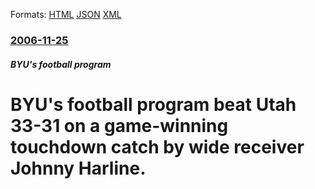 
Formats: [HTML](/news/2006/11/25/byu-s-football-program-beat-utah-33-31-on-a-game-winning-touchdown-catch-by-wide-receiver-johnny-harline.html)  [JSON](/news/2006/11/25/byu-s-football-program-beat-utah-33-31-on-a-game-winning-touchdown-catch-by-wide-receiver-johnny-harline.json)  [XML](/news/2006/11/25/byu-s-football-program-beat-utah-33-31-on-a-game-winning-touchdown-catch-by-wide-receiver-johnny-harline.xml)  

### [2006-11-25](/news/2006/11/25/index.md)

##### BYU's football program
#  BYU's football program beat Utah 33-31 on a game-winning touchdown catch by wide receiver Johnny Harline.




